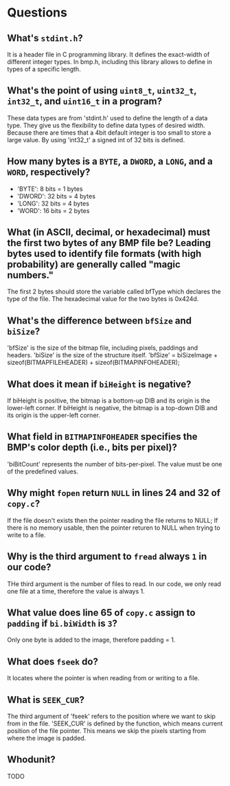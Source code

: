 # Questions

## What's `stdint.h`?
It is a header file in C programming library.  It defines the exact-width of different integer types. In bmp.h, including this library allows to define in types of a specific length.

## What's the point of using `uint8_t`, `uint32_t`, `int32_t`, and `uint16_t` in a program?
These data types are from 'stdint.h' used to define the length of a data type. They give us the flexibility to define data types of desired width.
Because there are times that a 4bit default integer is too small to store a large value. By using 'int32_t' a signed int of 32 bits is defined.

## How many bytes is a `BYTE`, a `DWORD`, a `LONG`, and a `WORD`, respectively?
- 'BYTE': 8 bits = 1 bytes
- 'DWORD': 32 bits = 4 bytes
- 'LONG': 32 bits = 4 bytes
- 'WORD': 16 bits = 2 bytes

## What (in ASCII, decimal, or hexadecimal) must the first two bytes of any BMP file be? Leading bytes used to identify file formats (with high probability) are generally called "magic numbers."
The first 2 bytes should store the variable called bfType which declares the type of the file.
The hexadecimal value for the two bytes is 0x424d.


## What's the difference between `bfSize` and `biSize`?
'bfSize' is the size of the bitmap file, including pixels, paddings and headers.
'biSize' is the size of the structure itself.
'bfSize' = biSizeImage + sizeof(BITMAPFILEHEADER) + sizeof(BITMAPINFOHEADER);

## What does it mean if `biHeight` is negative?
 If biHeight is positive, the bitmap is a bottom-up DIB and its origin is the lower-left corner.
 If biHeight is negative, the bitmap is a top-down DIB and its origin is the upper-left corner.


## What field in `BITMAPINFOHEADER` specifies the BMP's color depth (i.e., bits per pixel)?
'biBitCount' represents the number of bits-per-pixel. The value must be one of the predefined values.


## Why might `fopen` return `NULL` in lines 24 and 32 of `copy.c`?
If the file doesn't exists then the pointer reading the file returns to NULL;
If there is no memory usable, then the pointer returen to NULL when trying to write to a file.

## Why is the third argument to `fread` always `1` in our code?
THe third argument is the number of files to read. In our code, we only read one file at a time, therefore the value is always 1.

## What value does line 65 of `copy.c` assign to `padding` if `bi.biWidth` is `3`?
Only one byte is added to the image, therefore padding = 1.


## What does `fseek` do?
It locates where the pointer is when reading from or writing to a file.


## What is `SEEK_CUR`?
The third argument of 'fseek' refers to the position where we want to skip from in the file.
'SEEK_CUR' is defined by the function, which means current position of the file pointer.
This means we skip the pixels starting from where the image is padded.

## Whodunit?

TODO
